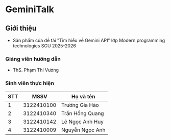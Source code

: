 # GeminiTalk

## Giới thiệu

* Sản phẩm của đề tài "Tìm hiểu về Gemini API" lớp Modern programming technologies SGU 2025-2026

### Giảng viên hướng dẫn

* ThS. Phạm Thi Vương

### Sinh viên thực hiện

|**STT**|**MSSV**|  **Họ và tên**  |
|-------|--------|-----------------|
|   1   |3122410100|Trương Gia Hào|
|   2   |3122410340|Trần Hồng Quang|
|   3   |3122410142|Lê Ngọc Anh Huy|
|   4   |3122410009|Nguyễn Ngọc Anh|